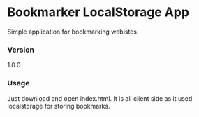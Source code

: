 # Bookmarker LocalStorage App

Simple application for bookmarking webistes. 

### Version
1.0.0

### Usage

Just download and open index.html. It is all client side as it used localstorage for storing bookmarks. 
